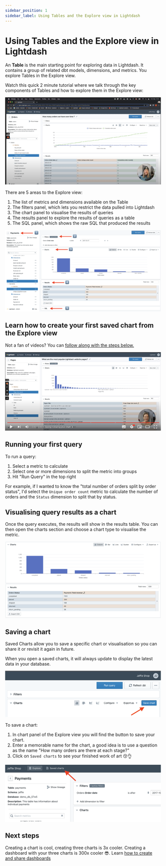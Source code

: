 ```yaml
---
sidebar_position: 1
sidebar_label: Using Tables and the Explore view in Lightdash
---
```


# Using Tables and the Explore view in Lightdash

An **Table** is the main starting point for exploring data in Lightdash. It contains a group of related
dbt models, dimensions, and metrics. You explore Tables in the Explore view.

Watch this quick 2 minute tutorial where we talk through the key components of Tables and how to explore them in the Explore view:

[![tutorial exploring the explore view](./assets/tutorial_exploring_the_explore_view.png)](https://youtu.be/q6CAP4nhn4E)

There are 5 areas to the Explore view:

1. The list of metrics and dimensions available on the Table
2. The filters panel, which lets you restrict the data pulled into Lightdash
3. The chart panel to visualise the results of queries
4. The results panel to explore the results of queries as a table
5. The SQL panel, which shows the raw SQL that produced the results

![explore screenshot](./assets/explore_screenshot.png)

## Learn how to create your first saved chart from the Explore view

Not a fan of videos? You can [follow along with the steps below.](#running-your-first-query)

[![tutorial creating saved chart explore](./assets/tutorial_creating_saved_chart_explore.png)](https://youtu.be/NGlsiCOV7gA)

## Running your first query

To run a query:

1. Select a metric to calculate
2. Select one or more dimensions to split the metric into groups
3. Hit "Run Query" in the top right

For example, if I wanted to know the "total number of orders split by order status", I'd select the `Unique order
count` metric to calculate the number of orders and the `Status` dimension to split that by status.

## Visualising query results as a chart

Once the query executes, the results will show in the results table. You can then open the charts section and choose
a chart type to visualise the metric.

![results screenshot](./assets/results_screenshot.png)

## Saving a chart

Saved Charts allow you to save a specific chart or visualisation so you can share it or revisit it again in future.

When you open a saved charts, it will always update to display the latest data in your database.

![save chart button](./assets/save_chart_action.png)

To save a chart:

1. In chart panel of the Explore view you will find the button to save your chart.
2. Enter a memorable name for the chart, a good idea is to use a question as the name "How many orders are there at each stage?"
3. Click on `Saved charts` to see your finished work of art 😚👌

![view saved charts](./assets/view_charts_action.png)

## Next steps

Creating a chart is cool, creating three charts is 3x cooler. Creating a dashboard with your three charts is 300x
cooler 😎. Learn [how to create and share dashboards](./dashboards.md)
